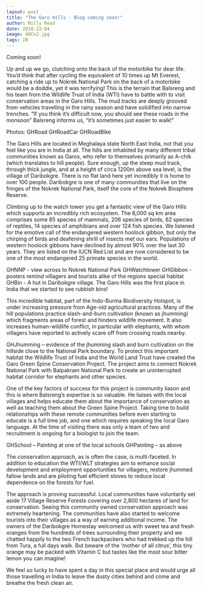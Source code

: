 ```yaml
---
layout: post
title: "The Garo Hills - Blog coming soon!"
author: Milly Read
date: 2018-12-04
image: GHCnJ.jpg
tags: IN
---
```


Coming soon!

Up and up we go, clutching onto the back of the motorbike for dear life. You’d think that after cycling the equivalent of 10 times up Mt Everest, catching a ride up to Nokrek National Park on the back of a motorbike would be a doddle, yet it was terrifying! This is the terrain that Balsreng and his team from the Wildlife Trust of India (WTI) have to battle with to visit conservation areas in the Garo Hills. The mud tracks are deeply grooved from vehicles travelling in the rainy season and have solidified into narrow trenches. “If you think it’s difficult now, you should see these roads in the monsoon” Balsreng informs us, “it’s sometimes just easier to walk!”  

Photos:
GHRoad
GHRoadCar 
GHRoadBike

The Garo Hills are located in Meghalaya state North East India, not that you feel like you are in India at all. The hills are inhabited by many different tribal communities known as Garos, who refer to themselves primarily as A-chik (which translates to hill people). Sure enough, up the steep mud track, through thick jungle, and at a height of circa 1200m above sea level, is the village of Daribokgre. There is no flat land here yet incredibly it is home to over 100 people. Daribokgre is one of many communities that live on the fringes of the Nokrek National Park, itself the core of the Nokrek Biosphere Reserve.

Climbing up to the watch tower you get a fantastic view of the Garo Hills which supports an incredibly rich ecosystem. The 8,000 sq km area comprises some 85 species of mammals, 206 species of birds, 62 species of reptiles, 14 species of amphibians and over 124 fish species. We listened for the emotive call of the endangered western hoolock gibbon, but only the chirping of birds and deafening shrill of insects met our ears.  Populations of western hoolock gibbons have declined by almost 90% over the last 30 years. They are listed on the IUCN Red List and are now considered to be one of the most endangered 25 primate species in the world.  

GHNNP  - view across to Nokrek National Park
GHWatchtower 
GHGibbon  - posters remind villagers and tourists alike of the regions special habitat 
GHBin  - A hut in Daribokgre village. The Garo Hills was the first place in India that we started to see rubbish bins!   

This incredible habitat, part of the Indo-Burma Biodiversity Hotspot, is under increasing pressure from Age-old agricultural practices. Many of the hill populations practice slash-and-burn cultivation (known as jhumming) which fragments areas of forest and hinders wildlife movement. It also increases human-wildlife conflict, in particular with elephants, with whom villagers have reported to actively scare off from crossing roads nearby.   

GHJhumming – evidence of the jhumming slash and burn cultivation on the hillside close to the National Park boundary.
To protect this important habitat the Wildlife Trust of India and the World Land Trust have created the Garo Green Spine Conservation Project. The project aims to connect Nokrek National Park with Balpakram National Park to create an uninterrupted habitat corridor for elephants and other species.   

One of the key factors of success for this project is community liason and this is where Balsreng’s expertise is so valuable. He liaises with the local villages and helps educate them about the importance of conservation as well as teaching them about the Green Spine Project. Taking time to build relationships with these remote communities before even starting to educate is a full time job, and one which requires speaking the local Garo language.  At the time of visiting there was only a team of two and recruitment is ongoing for a biologist to join the team.    

GHSchool – Painting at one of the local schools
GHPainting – as above  

The conservation approach, as is often the case, is multi-faceted. In addition to education the WTI/WLT strategies aim to enhance social development and employment opportunities for villagers, restore jhummed fallow lands and are piloting fuel efficient stoves to reduce local dependence on the forests for fuel.   

The approach is proving successful. Local communities have voluntarily set aside 17 Village Reserve Forests covering over 2,800 hectares of land for conservation. Seeing this community owned conservation approach was extremely heartening. 
The communities have also started to welcome tourists into their villages as a way of earning additional income.  The owners of the Daribokgre Homestay welcomed us with sweet tea and fresh oranges from the hundreds of trees surrounding their property and we chatted happily to the two French backpackers who had trekked up the hill from Tura, a full days walk. But beware of the ‘mother of all citrus’, this tiny orange may be packed with Vitamin C but tastes like the most sour bitter lemon you can imagine!  

We feel so lucky to have spent a day in this special place and would urge all those travelling in India to leave the dusty cities behind and come and breathe the fresh clean air.   
